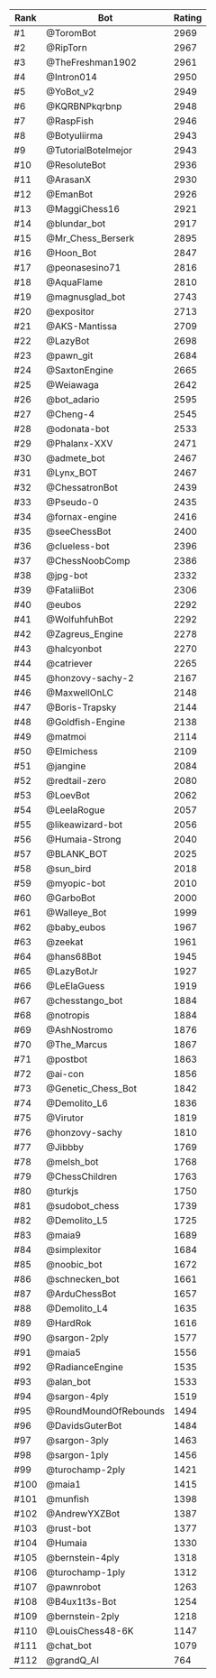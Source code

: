 Rank|Bot|Rating
---|---|---
#1|@ToromBot|2969
#2|@RipTorn|2967
#3|@TheFreshman1902|2961
#4|@Intron014|2950
#5|@YoBot_v2|2949
#6|@KQRBNPkqrbnp|2948
#7|@RaspFish|2946
#8|@Botyuliirma|2943
#9|@TutorialBotelmejor|2943
#10|@ResoluteBot|2936
#11|@ArasanX|2930
#12|@EmanBot|2926
#13|@MaggiChess16|2921
#14|@blundar_bot|2917
#15|@Mr_Chess_Berserk|2895
#16|@Hoon_Bot|2847
#17|@peonasesino71|2816
#18|@AquaFlame|2810
#19|@magnusglad_bot|2743
#20|@expositor|2713
#21|@AKS-Mantissa|2709
#22|@LazyBot|2698
#23|@pawn_git|2684
#24|@SaxtonEngine|2665
#25|@Weiawaga|2642
#26|@bot_adario|2595
#27|@Cheng-4|2545
#28|@odonata-bot|2533
#29|@Phalanx-XXV|2471
#30|@admete_bot|2467
#31|@Lynx_BOT|2467
#32|@ChessatronBot|2439
#33|@Pseudo-0|2435
#34|@fornax-engine|2416
#35|@seeChessBot|2400
#36|@clueless-bot|2396
#37|@ChessNoobComp|2386
#38|@jpg-bot|2332
#39|@FataliiBot|2306
#40|@eubos|2292
#41|@WolfuhfuhBot|2292
#42|@Zagreus_Engine|2278
#43|@halcyonbot|2270
#44|@catriever|2265
#45|@honzovy-sachy-2|2167
#46|@MaxwellOnLC|2148
#47|@Boris-Trapsky|2144
#48|@Goldfish-Engine|2138
#49|@matmoi|2114
#50|@Elmichess|2109
#51|@jangine|2084
#52|@redtail-zero|2080
#53|@LoevBot|2062
#54|@LeelaRogue|2057
#55|@likeawizard-bot|2056
#56|@Humaia-Strong|2040
#57|@BLANK_BOT|2025
#58|@sun_bird|2018
#59|@myopic-bot|2010
#60|@GarboBot|2000
#61|@Walleye_Bot|1999
#62|@baby_eubos|1967
#63|@zeekat|1961
#64|@hans68Bot|1945
#65|@LazyBotJr|1927
#66|@LeElaGuess|1919
#67|@chesstango_bot|1884
#68|@notropis|1884
#69|@AshNostromo|1876
#70|@The_Marcus|1867
#71|@postbot|1863
#72|@ai-con|1856
#73|@Genetic_Chess_Bot|1842
#74|@Demolito_L6|1836
#75|@Virutor|1819
#76|@honzovy-sachy|1810
#77|@Jibbby|1769
#78|@melsh_bot|1768
#79|@ChessChildren|1763
#80|@turkjs|1750
#81|@sudobot_chess|1739
#82|@Demolito_L5|1725
#83|@maia9|1689
#84|@simplexitor|1684
#85|@noobic_bot|1672
#86|@schnecken_bot|1661
#87|@ArduChessBot|1657
#88|@Demolito_L4|1635
#89|@HardRok|1616
#90|@sargon-2ply|1577
#91|@maia5|1556
#92|@RadianceEngine|1535
#93|@alan_bot|1533
#94|@sargon-4ply|1519
#95|@RoundMoundOfRebounds|1494
#96|@DavidsGuterBot|1484
#97|@sargon-3ply|1463
#98|@sargon-1ply|1456
#99|@turochamp-2ply|1421
#100|@maia1|1415
#101|@munfish|1398
#102|@AndrewYXZBot|1387
#103|@rust-bot|1377
#104|@Humaia|1330
#105|@bernstein-4ply|1318
#106|@turochamp-1ply|1312
#107|@pawnrobot|1263
#108|@B4ux1t3s-Bot|1254
#109|@bernstein-2ply|1218
#110|@LouisChess48-6K|1147
#111|@chat_bot|1079
#112|@grandQ_AI|764
